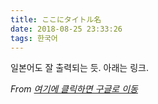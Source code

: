 ```yaml
---
title: ここにタイトル名
date: 2018-08-25 23:33:26
tags: 한국어
---
```


일본어도 잘 출력되는 듯. 아래는 링크.

*From [여기에 클릭하면 구글로 이동](http://google.com)*
